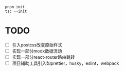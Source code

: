 ```
pnpm init
tsc --init
```
# TODO
- [ ] 引入postcss改变原始样式
- [ ] 实现一部分modx数据流动
- [ ] 实现一部分react-router路由跳转
- [ ] 项目辅助工具引入如prettier，husky，eslint，webpack